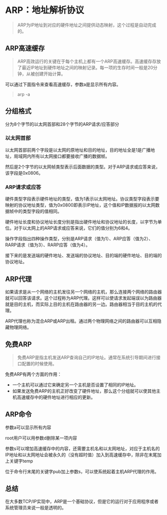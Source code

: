 # ARP：地址解析协议
> ARP为IP地址到对应的硬件地址之间提供动态映射，这个过程是自动完成的。

## ARP高速缓存
> ARP高效运行的关键在于每个主机上都有一个ARP高速缓存。高速缓存存放了最近IP地址到硬件地址之间的映射记录。每一项的生存时间一般是20分钟，从被创建开始计算。

可以通过下面指令来查看高速缓存，参数a是显示所有内容。
> arp -a

## 分组格式
分为8个字节的以太网首部和28个字节的ARP请求/应答部分

### 以太网首部
以太网首部前两个字段是以太网的原地址和目的地址，目的地址全是1是广播地址，局域网内所有以太网接口都要接收广播的数据帧。

然后是2个字节的以太网帧类型表示后面数据的类型。对于ARP请求或应答来说，该字段是0x0806。

### ARP请求或应答
硬件类型字段表示硬件地址的类型，值为1表示以太网地址。协议类型字段表示要映射的协议地址类型，值为0x0800即表示IP地址，这个值和IP数据报的以太网数据帧中的类型字段的值相同。

硬件地址长度和协议地址长度分别是指出硬件地址和协议地址的长度，以字节为单位。对于以太网上的ARP请求或应答来说，它们的值分别为6和4。

操作字段指出四种操作类型，分别是ARP请求（值为1）、ARP应答（值为2）、RARP请求（值为3）、RARP应答（值为4）。

接下来的是发送端的硬件地址、发送端的协议地址、目的端的硬件地址、目的端的协议地址。

## ARP代理
如果请求是从一个网络的主机发往另一个网络的主机，那么连接两个网络的路由器就可以回答该请求。这个过程称为ARP代理。这样可以使请求发起端误以为路由器就是目的主机，而实际上目的主机在路由器的另一边。路由器相当于目的主机的代理。

ARP代理也称为混合ARP或ARP出租。通过两个物理网络之间的路由器可以互相隐藏物理网络。

## 免费ARP
> 免费ARP是指主机发送ARP查询自己的IP地址。通常在系统引导期间进行接口配置的时候使用。

免费ARP有两个方面的作用：

- 一个主机可以通过它来确定另一个主机是否设置了相同的IP地址。
- 如果发送免费ARP的主机正好改变了硬件地址，那么这个分组就可以使其他主机高速缓存中的硬件地址进行相应的更新。

## ARP命令
参数a可以显示所有内容

root用户可以用参数d删除某一项内容

参数s可以增加高速缓存中的内容，还需要主机名和以太网地址，对应于主机名的IP地址和以太网地址会被永久的（没有超时值）加入到高速缓存中，除非在末尾加上关键字temp

位于命令行末尾的关键字pub加上参数s，可以使系统起着主机ARP代理的作用。

## 总结
在大多数TCP/IP实现中，ARP是一个基础协议，但是它的运行对于应用程序或者系统管理员来说一般是透明的。